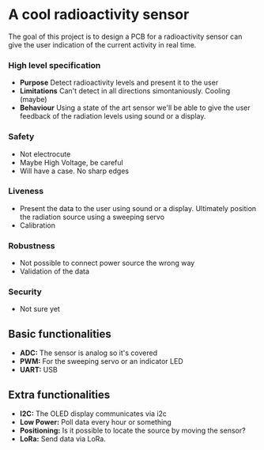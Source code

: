 # A cool radioactivity sensor
The goal of this project is to design a PCB for a radioactivity sensor can 
give the user indication of the current activity in real time.

### High level specification
- **Purpose** Detect radioactivity levels and present it to the user
- **Limitations** Can't detect in all directions simontaniously. Cooling (maybe)
- **Behaviour** Using a state of the art sensor we'll be able to give the user feedback of the radiation levels using sound or a display.

### Safety
- Not electrocute
- Maybe High Voltage, be careful
- Will have a case. No sharp edges
### Liveness
- Present the data to the user using sound or a display. Ultimately position the radiation source using a sweeping servo
- Calibration

### Robustness
- Not possible to connect power source the wrong way
- Validation of the data

### Security
- Not sure yet

## Basic functionalities
- **ADC:** The sensor is analog so it's covered
- **PWM:** For the sweeping servo or an indicator LED
- **UART:** USB 

## Extra functionalities
- **I2C:** The OLED display communicates via i2c
- **Low Power:** Poll data every hour or something
- **Positioning:** Is it possible to locate the source by moving the sensor?
- **LoRa:** Send data via LoRa. 

